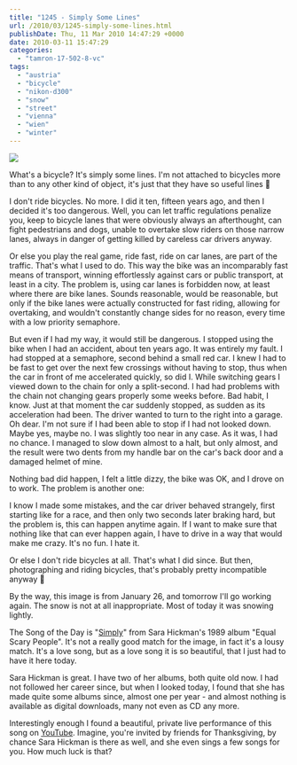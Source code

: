 ```yaml
---
title: "1245 - Simply Some Lines"
url: /2010/03/1245-simply-some-lines.html
publishDate: Thu, 11 Mar 2010 14:47:29 +0000
date: 2010-03-11 15:47:29
categories: 
  - "tamron-17-502-8-vc"
tags: 
  - "austria"
  - "bicycle"
  - "nikon-d300"
  - "snow"
  - "street"
  - "vienna"
  - "wien"
  - "winter"
---
```

<a target="_blank" href="https://d25zfm9zpd7gm5.cloudfront.net/1200x1200/2010/20100126_083635_ps.jpg"><img src="https://d25zfm9zpd7gm5.cloudfront.net/0600x0600/2010/20100126_083635_ps.jpg" /></a>

What's a bicycle? It's simply some lines. I'm not attached to bicycles more than to any other kind of object, it's just that they have so useful lines 🙂

I don't ride bicycles. No more. I did it ten, fifteen years ago, and then I decided it's too dangerous. Well, you can let traffic regulations penalize you, keep to bicycle lanes that were obviously always an afterthought, can fight pedestrians and dogs, unable to overtake slow riders on those narrow lanes, always in danger of getting killed by careless car drivers anyway.

Or else you play the real game, ride fast, ride on car lanes, are part of the traffic. That's what I used to do. This way the bike was an incomparably fast means of transport, winning effortlessly against cars or public transport, at least in a city. The problem is, using car lanes is forbidden now, at least where there are bike lanes. Sounds reasonable, would be reasonable, but only if the bike lanes were actually constructed for fast riding, allowing for overtaking, and wouldn't constantly change sides for no reason, every time with a low priority semaphore.

But even if I had my way, it would still be dangerous. I stopped using the bike when I had an accident, about ten years ago. It was entirely my fault. I had stopped at a semaphore, second behind a small red car. I knew I had to be fast to get over the next few crossings without having to stop, thus when the car in front of me accelerated quickly, so did I. While switching gears I viewed down to the chain for only a split-second. I had had problems with the chain not changing gears properly some weeks before. Bad habit, I know. Just at that moment the car suddenly stopped, as sudden as its acceleration had been. The driver wanted to turn to the right into a garage. Oh dear. I'm not sure if I had been able to stop if I had not looked down. Maybe yes, maybe no. I was slightly too near in any case. As it was, I had no chance. I managed to slow down almost to a halt, but only almost, and the result were two dents from my handle bar on the car's back door and a damaged helmet of mine.

Nothing bad did happen, I felt a little dizzy, the bike was OK, and I drove on to work. The problem is another one:

I know I made some mistakes, and the car driver behaved strangely, first starting like for a race, and then only two seconds later braking hard, but the problem is, this can happen anytime again. If I want to make sure that nothing like that can ever happen again, I have to drive in a way that would make me crazy. It's no fun. I hate it. 

Or else I don't ride bicycles at all. That's what I did since. But then, photographing and riding bicycles, that's probably pretty incompatible anyway 🙂

By the way, this image is from January 26, and tomorrow I'll go working again. The snow is not at all inappropriate. Most of today it was snowing lightly.

 The Song of the Day is "<a target="_blank" href="http://www.lyricsmode.com/lyrics/s/sara_hickman/simply.html">Simply</a>" from Sara Hickman's 1989 album "Equal Scary People". It's not a really good match for the image, in fact it's a lousy match. It's a love song, but as a love song it is so beautiful, that I just had to have it here today.

Sara Hickman is great. I have two of her albums, both quite old now. I had not followed her career since, but when I looked today, I found that she has made quite some albums since, almost one per year - and almost nothing is available as digital downloads, many not even as CD any more. 

Interestingly enough I found a beautiful, private live performance of this song on <a target="_blank" href="http://www.youtube.com/watch?v=JXBk180coao">YouTube</a>. Imagine, you're invited by friends for Thanksgiving, by chance Sara Hickman is there as well, and she even sings a few songs for you. How much luck is that?
